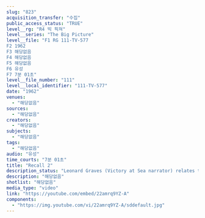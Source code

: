 ```yaml
---
slug: "823"
acquisition_transfer: "수집"
public_access_status: "TRUE"
level__rg: "R4 빅 픽쳐"
level__series: "The Big Picture"
level__file: "F1 RG 111-TV-577
F2 1962
F3 해당없음
F4 해당없음
F5 해당없음
F6 유성
F7 7분 01초"
level__file_number: "111"
level__local_identifier: "111-TV-577"
date: "1962"
venues: 
  - "해당없음"
sources: 
  - "해당없음"
creators: 
  - "해당없음"
subjects: 
  - "해당없음"
tags: 
  - "해당없음"
audio: "유성"
time_courts: "7분 01초"
title: "Recall 2"
description_status: "Leonard Graves (Victory at Sea narrator) relates the return to active service of two famous divisions: the 1st Armored and the 5th Infantry."
description: "해당없음"
shotlist: "해당없음"
media_type: "video"
link: "https://youtube.com/embed/22amrq9YZ-A"
components: 
  - "https://img.youtube.com/vi/22amrq9YZ-A/sddefault.jpg"
---
```


